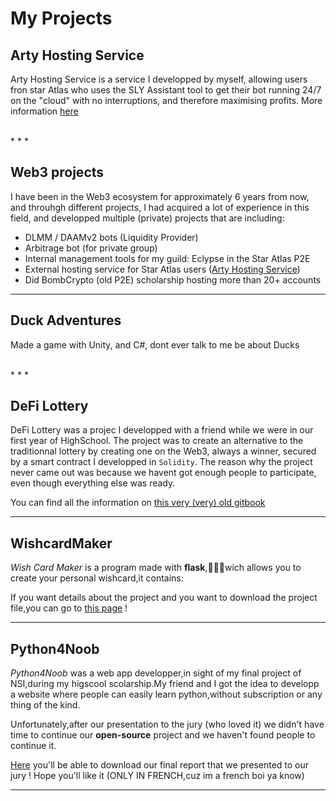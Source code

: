 # My Projects

## Arty Hosting Service

Arty Hosting Service is a service I developped by myself, allowing users fron star Atlas who uses the SLY Assistant tool to get their bot running 24/7 on the "cloud" with no interruptions, and therefore maximising profits.
More information [here](https://arty-hosting-service.vercel.app/)

<br>
* * *
<br>

## Web3 projects

I have been in the Web3 ecosystem for approximately 6 years from now, and throuhgh different projects, I had acquired a lot of experience in this field, and developped multiple (private) projects that are including:

- DLMM / DAAMv2 bots (Liquidity Provider)
- Arbitrage bot (for private group)
- Internal management tools for my guild: Eclypse in the Star Atlas P2E
- External hosting service for Star Atlas users ([Arty Hosting Service](https://arty-hosting-service.vercel.app/))
- Did BombCrypto (old P2E) scholarship hosting more than 20+ accounts 

* * *

## Duck Adventures

Made a game with Unity, and C#, dont ever talk to me be about Ducks

<br>
* * *
<br> 

## DeFi Lottery 

DeFi Lottery was a projec I developped with a friend while we were in our first year of HighSchool.
The project was to create an alternative to the traditionnal lottery by creating one on the Web3, always a winner, secured by a smart contract I developped in `Solidity`.
The reason why the project never came out was because we havent got enough people to participate, even though everything else was ready.

You can find all the information on [this very (very) old gitbook](https://decentralized-lottery.gitbook.io/copy-of-defi-lottery/)

* * *

## WishcardMaker

*Wish Card Maker* is a program made with **flask**,👨🏻‍💻wich allows you to create your personal wishcard,it contains:

If you want details about the project and you want to download the project file,you can go to [this page](wishcard-maker/wishcard-maker) !

* * *

## Python4Noob

*Python4Noob* was a web app developper,in sight of my final project of NSI,during my higscool scolarship.My friend and I got the idea to developp a website where people can easily learn python,without subscription or any thing of the kind.

Unfortunately,after our presentation to the jury (who loved it) we didn't have time to continue our **open-source** project and we haven't found people to continue it.

[Here](https://artyeth06.github.io/projects/report.pdf) you'll be able to download our final report that we presented to our jury ! Hope you'll like it (ONLY IN FRENCH,cuz im a french boi ya know)

* * *

